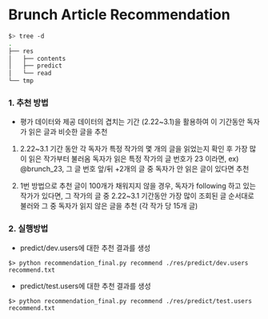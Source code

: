 # Brunch Article Recommendation
```bash
$> tree -d
.
├── res
│   ├── contents
│   ├── predict
│   └── read
└── tmp
```
### 1. 추천 방법
- 평가 데이터와 제공 데이터의 겹치는 기간 (2.22~3.1)을 활용하여 이 기간동안 독자가 읽은 글과 비슷한 글을 추천

1. 2.22~3.1 기간 동안 각 독자가 특정 작가의 몇 개의 글을 읽었는지 확인 후 가장 많이 읽은 작가부터 불러옴
   독자가 읽은 특정 작가의 글 번호가 23 이라면, ex) @brunch_23, 그 글 번호 앞/뒤 +2개의 글 중 독자가 안 읽은 글이 있다면 추천

2. 1번 방법으로 추천 글이 100개가 채워지지 않을 경우, 독자가 following 하고 있는 작가가 있다면, 
그 작가의 글 중 2.22~3.1 기간동안 가장 많이 조회된 글 순서대로 불러와 그 중 독자가 읽지 않은 글을 추천 (각 작가 당 15개 글) 

### 2. 실행방법
- predict/dev.users에 대한 추천 결과를 생성
```
$> python recommendation_final.py recommend ./res/predict/dev.users recommend.txt
```

- predict/test.users에 대한 추천 결과를 생성
```
$> python recommendation_final.py recommend ./res/predict/test.users recommend.txt
```
